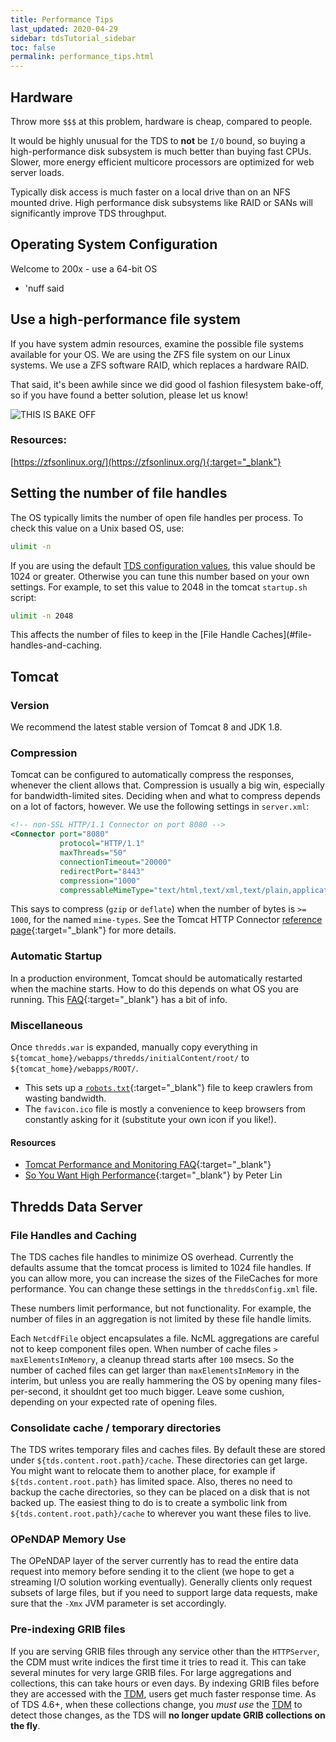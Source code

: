 ```yaml
---
title: Performance Tips
last_updated: 2020-04-29
sidebar: tdsTutorial_sidebar
toc: false
permalink: performance_tips.html
---
```


## Hardware

Throw more `$$$` at this problem, hardware is cheap, compared to people.

It would be highly unusual for the TDS to **not** be `I/O` bound, so buying a high-performance disk subsystem is much better than buying fast CPUs.
Slower, more energy efficient multicore processors are optimized for web server loads.

Typically disk access is much faster on a local drive than on an NFS mounted drive.
High performance disk subsystems like RAID or SANs will significantly improve TDS throughput.

## Operating System Configuration

Welcome to 200x - use a 64-bit OS
* \'nuff said

## Use a high-performance file system

If you have system admin resources, examine the possible file systems available for your OS. We are using the ZFS file system on our Linux systems.
We use a ZFS software RAID, which replaces a hardware RAID.

That said, it\'s been awhile since we did good ol fashion filesystem bake-off, so if you have found a better solution, please let us know! 

<img src="https://www.mememaker.net/api/bucket?path=static/img/memes/full/2014/Jul/22/13/this-is-bake-off.jpg" alt="THIS IS BAKE OFF">

### Resources:
[https://zfsonlinux.org/](https://zfsonlinux.org/){:target="_blank"}

## Setting the number of file handles

The OS typically limits the number of open file handles per process.
To check this value on a Unix based OS, use:

~~~bash
ulimit -n 
~~~

If you are using the default [TDS configuration values](tds_config_ref.html#netcdffile-objects), this value should be 1024 or greater. 
Otherwise you can tune this number based on your own settings.
For example, to set this value to 2048 in the tomcat `startup.sh` script:

~~~bash
ulimit -n 2048
~~~

This affects the number of files to keep in the [File Handle Caches](#file-handles-and-caching.

## Tomcat

### Version

We recommend the latest stable version of Tomcat 8 and JDK 1.8.

### Compression

Tomcat can be configured to automatically compress the responses, whenever the client allows that.
Compression is usually a big win, especially for bandwidth-limited sites.
Deciding when and what to compress depends on a lot of factors, however.
We use the following settings in `server.xml`:

~~~xml
<!-- non-SSL HTTP/1.1 Connector on port 8080 -->
<Connector port="8080"
           protocol="HTTP/1.1"
           maxThreads="50"
           connectionTimeout="20000"
           redirectPort="8443"
           compression="1000"
           compressableMimeType="text/html,text/xml,text/plain,application/octet-stream" />
~~~

This says to compress (`gzip` or `deflate`) when the number of bytes is `>= 1000`, for the named `mime-types`.
See the Tomcat HTTP Connector [reference page](https://tomcat.apache.org/tomcat-8.0-doc/config/http.html){:target="_blank"} for more details.

### Automatic Startup

In a production environment, Tomcat should be automatically restarted when the machine starts.
How to do this depends on what OS you are running. This [FAQ](https://cwiki.apache.org/confluence/display/tomcat/HowTo#HowTo-HowdoIinstallTomcatasaserviceunderUnix?){:target="_blank"} has a bit of info.

### Miscellaneous

Once `thredds.war` is expanded, manually copy everything in `${tomcat_home}/webapps/thredds/initialContent/root/` to `${tomcat_home}/webapps/ROOT/`.

* This sets up a [`robots.txt`](https://www.robotstxt.org/){:target="_blank"} file to keep crawlers from wasting bandwidth.
* The `favicon.ico` file is mostly a convenience to keep browsers from constantly asking for it (substitute your own icon if you like!).

#### Resources
- [Tomcat Performance and Monitoring FAQ](https://cwiki.apache.org/confluence/display/TOMCAT/Performance+and+Monitoring){:target="_blank"}
- [So You Want High Performance](https://tomcat.apache.org/articles/performance.pdf){:target="_blank"} by Peter Lin

## Thredds Data Server

### File Handles and Caching

The TDS caches file handles to minimize OS overhead.
Currently the defaults assume that the tomcat process is limited to 1024 file handles.
If you can allow more, you can increase the sizes of the FileCaches for more performance.
You can change these settings in the `threddsConfig.xml` file.

These numbers limit performance, but not functionality.
For example, the number of files in an aggregation is not limited by these file handle limits.

Each `NetcdfFile` object encapsulates a file.
NcML aggregations are careful not to keep component files open.
When number of cache files `> maxElementsInMemory`, a cleanup thread starts after `100` msecs. 
So the number of cached files can get larger than `maxElementsInMemory` in the interim, but unless you are really hammering the OS by opening many files-per-second, it shouldnt get too much bigger.
Leave some cushion, depending on your expected rate of opening files.

### Consolidate cache / temporary directories

The TDS writes temporary files and caches files.
By default these are stored under `${tds.content.root.path}/cache`. These
 directories can get large. You might want to relocate them to another place, for example if `${tds.content.root.path}` has limited space.
 Also, theres no need to backup the cache directories, so they can be placed on a disk that is not backed up.
 The easiest thing to do is to create a symbolic link from `${tds.content.root.path}/cache` to wherever you want these files to live.

### OPeNDAP Memory Use

The OPeNDAP layer of the server currently has to read the entire data request into memory before sending it to the client (we hope to get a streaming I/O solution working eventually). 
Generally clients only request subsets of large files, but if you need to support large data requests, make sure that the `-Xmx` JVM parameter is set accordingly.

### Pre-indexing GRIB files

If you are serving GRIB files through any service other than the `HTTPServer`, the CDM must write indices the first time it tries to read it.
This can take several minutes for very large GRIB files.
For large aggregations and collections, this can take hours or even days.
By indexing GRIB files before they are accessed with the [TDM](tdm_ref.html), users get much faster response time.
As of TDS 4.6+, when these collections change, you _must use_ the [TDM](tdm_ref.html) to detect those changes, as the TDS will **no longer update GRIB collections on the fly**.